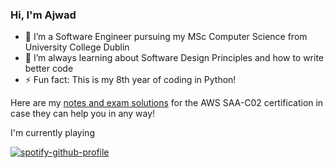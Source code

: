 ### Hi, I'm Ajwad

- 🔭 I’m a Software Engineer pursuing my MSc Computer Science from University College Dublin
- 🌱 I’m always learning about Software Design Principles and how to write better code
- ⚡ Fun fact: This is my 8th year of coding in Python!

Here are my [notes and exam solutions](https://github.com/ajwadjaved/AWS-SAA-C02) for the AWS SAA-C02 certification in case they can help you in any way!

I'm currently playing
  
[![spotify-github-profile](https://spotify-github-profile.vercel.app/api/view?uid=orxk179az6jduhnsyfz13bm10&cover_image=true&theme=default&show_offline=false&background_color=121212&interchange=true)](https://spotify-github-profile.vercel.app/api/view?uid=orxk179az6jduhnsyfz13bm10&redirect=true)
